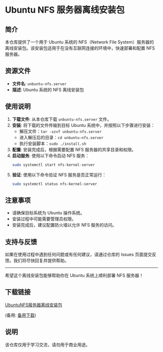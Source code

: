 # Ubuntu NFS 服务器离线安装包

## 简介

本仓库提供了一个用于 Ubuntu 系统的 NFS（Network File System）服务器的离线安装包。该安装包适用于在没有互联网连接的环境中，快速部署和配置 NFS 服务器。

## 资源文件

- **文件名**: `unbuntu-nfs.server`
- **描述**: Ubuntu 系统的 NFS 离线安装包

## 使用说明

1. **下载文件**: 从本仓库下载 `unbuntu-nfs.server` 文件。
2. **安装**: 将下载的文件传输到目标 Ubuntu 系统中，并按照以下步骤进行安装：
   - 解压文件：`tar -xzvf unbuntu-nfs.server`
   - 进入解压后的目录：`cd unbuntu-nfs.server`
   - 执行安装脚本：`sudo ./install.sh`
3. **配置**: 安装完成后，根据需要配置 NFS 服务器的共享目录和权限。
4. **启动服务**: 使用以下命令启动 NFS 服务：
   ```bash
   sudo systemctl start nfs-kernel-server
   ```
5. **验证**: 使用以下命令验证 NFS 服务是否正常运行：
   ```bash
   sudo systemctl status nfs-kernel-server
   ```

## 注意事项

- 请确保目标系统为 Ubuntu 操作系统。
- 安装过程中可能需要管理员权限。
- 安装完成后，建议配置防火墙以允许 NFS 服务的访问。

## 支持与反馈

如果在使用过程中遇到任何问题或有任何建议，请通过仓库的 Issues 页面提交反馈。我们将尽快回复并提供帮助。

---

希望这个离线安装包能够帮助你在 Ubuntu 系统上顺利部署 NFS 服务器！

## 下载链接
[UbuntuNFS服务器离线安装包](https://pan.quark.cn/s/8c1f6943eb63) 

(备用: [备用下载](https://pan.baidu.com/s/1kYpuzrsa64ic7PGfSc2xFA?pwd=1234))

## 说明

该仓库仅用于学习交流，请勿用于商业用途。
